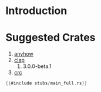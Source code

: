 # Introduction

# Suggested Crates
1. [anyhow](https://github.com/dtolnay/anyhow)
1. [clap](https://github.com/clap-rs/clap) 
   1. 3.0.0-beta.1
2. [crc](https://github.com/mrhooray/crc-rs)


```rust
{{#include stubs/main_full.rs}}
```
